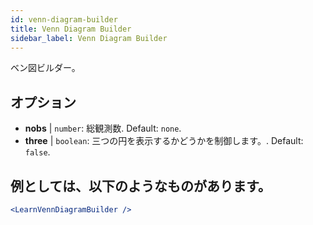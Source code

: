```yaml
---
id: venn-diagram-builder
title: Venn Diagram Builder
sidebar_label: Venn Diagram Builder
---
```


ベン図ビルダー。

## オプション

* __nobs__ | `number`: 総観測数. Default: `none`.
* __three__ | `boolean`: 三つの円を表示するかどうかを制御します。. Default: `false`.


## 例としては、以下のようなものがあります。

```jsx live
<LearnVennDiagramBuilder />
```

